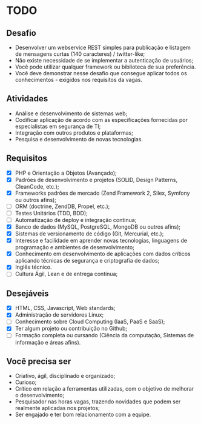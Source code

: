 # TODO

## Desafio

- Desenvolver um webservice REST simples para publicação e listagem de mensagens curtas (140 caracteres) / twitter-like;
- Não existe necessidade de se implementar a autenticação de usuários;
- Você pode utilizar qualquer framework ou biblioteca de sua preferência.
- Você deve demonstrar nesse desafio que consegue aplicar todos os conhecimentos - exigidos nos requisitos da vagas.

## Atividades

- Análise e desenvolvimento de sistemas web;
- Codificar aplicação de acordo com as especificações fornecidas por especialistas em segurança de TI;
- Integração com outros produtos e plataformas;
- Pesquisa e desenvolvimento de novas tecnologias.


## Requisitos

- [x] PHP e Orientação a Objetos (Avançado);
- [x] Padrões de desenvolvimento e projetos (SOLID, Design Patterns, CleanCode, etc.);
- [x] Frameworks padrões de mercado (Zend Framework 2, Silex, Symfony ou outros afins);
- [ ] ORM (doctrine, ZendDB, Propel, etc.);
- [ ] Testes Unitários (TDD, BDD);
- [ ] Automatização de deploy e integração continua;
- [x] Banco de dados (MySQL, PostgreSQL, MongoDB ou outros afins);
- [x] Sistemas de versionamento de código (Git, Mercurial, etc.);
- [x] Interesse e facilidade em aprender novas tecnologias, linguagens de programação e ambientes de desenvolvimento;
- [x] Conhecimento em desenvolvimento de aplicações com dados críticos aplicando técnicas de segurança e criptografia de dados;
- [x] Inglês técnico.
- [ ] Cultura Ágil, Lean e de entrega contínua;

## Desejáveis

- [x] HTML, CSS, Javascript, Web standards;
- [x] Administração de servidores Linux;
- [ ] Conhecimento sobre Cloud Computing (IaaS, PaaS e SaaS);
- [x] Ter algum projeto ou contribuição no Github;
- [ ] Formação completa ou cursando (Ciência da computação, Sistemas de informação e áreas afins).

## Você precisa ser

- Criativo, ágil, disciplinado e organizado;
- Curioso;
- Crítico em relação a ferramentas utilizadas, com o objetivo de melhorar o desenvolvimento;
- Pesquisador nas horas vagas, trazendo novidades que podem ser realmente aplicadas nos projetos;
- Ser engajado e ter bom relacionamento com a equipe.
